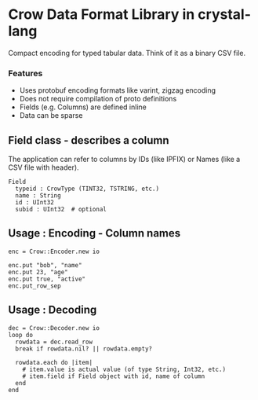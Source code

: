 # Crow Data Format Library in crystal-lang

Compact encoding for typed tabular data.  Think of it as a binary CSV file.

### Features

 - Uses protobuf encoding formats like varint, zigzag encoding
 - Does not require compilation of proto definitions
 - Fields (e.g. Columns) are defined inline
 - Data can be sparse

## Field class - describes a column

The application can refer to columns by IDs (like IPFIX) or Names (like a CSV file with header).
```
Field
  typeid : CrowType (TINT32, TSTRING, etc.)
  name : String
  id : UInt32
  subid : UInt32  # optional
```

## Usage : Encoding - Column names

```
enc = Crow::Encoder.new io

enc.put "bob", "name"
enc.put 23, "age"
enc.put true, "active"
enc.put_row_sep
```

## Usage : Decoding
```
dec = Crow::Decoder.new io
loop do
  rowdata = dec.read_row
  break if rowdata.nil? || rowdata.empty?

  rowdata.each do |item|
    # item.value is actual value (of type String, Int32, etc.)
    # item.field if Field object with id, name of column
  end
end
```
